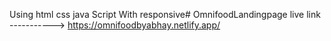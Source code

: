 Using html css java Script With responsive# OmnifoodLandingpage
live link -----------> https://omnifoodbyabhay.netlify.app/

